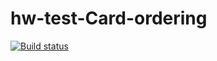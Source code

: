 # hw-test-Card-ordering
[![Build status](https://ci.appveyor.com/api/projects/status/anngy188efw6707k?svg=true)](https://ci.appveyor.com/project/ArtemLy7/hw-test-card-ordering)
